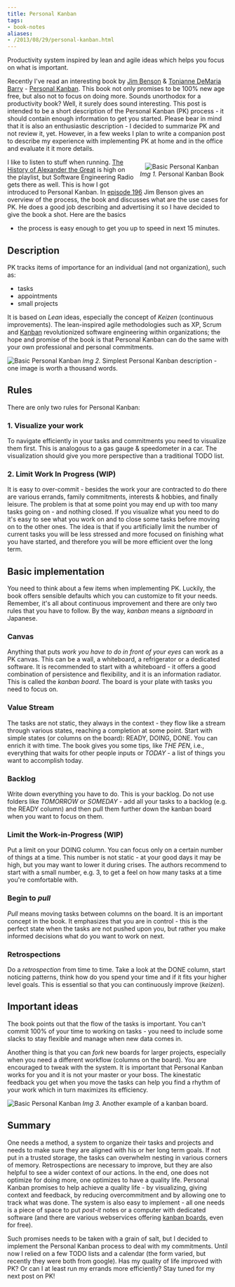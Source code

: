 ```yaml
---
title: Personal Kanban
tags:
- book-notes
aliases:
- /2013/08/29/personal-kanban.html
---
```

Productivity system inspired by lean and agile ideas which helps you focus on what is important.

Recently I've read an interesting book by [Jim Benson][jb] & [Tonianne DeMaria
Barry][tdb]  - [Personal Kanban][pk]. This book not only promises to be 100%
new age free, but also not to focus on doing more. Sounds unorthodox for a
productivity book? Well, it surely does sound interesting. This post is
intended to be a short description of the Personal Kanban (PK) process - it
should contain enough information to get you started. Please bear in mind that
it is also an enthusiastic description - I decided to summarize PK and not
review it, yet. However, in a few weeks I plan to write a companion post to
describe my experience with implementing PK at home and in the office and
evaluate it it more details.


[jb]: http://www.personalkanban.com/pk/jim-benson/
[tdb]: http://www.personalkanban.com/pk/author/tonianne-demaria-barry/
[pk]: http://www.amazon.com/Personal-Kanban-Mapping-Work-Navigating/dp/1453802266


<center style="float: right; display: block; margin: 10px;">
	<img alt='Basic Personal Kanban' src='/archive/2013-08-29-pk-book.png' />
	<br/>
	<em>Img 1.</em> Personal Kanban Book
</center>


I like to listen to stuff when running. [The History of Alexander the
Great][thalex] is high on the playlist, but Software Engineering Radio gets
there as well. This is how I got introduced to Personal Kanban. In [episode
196][ser196] Jim Benson gives an overview of the process, the book and
discusses what are the use cases for PK. He does a good job describing and
advertising it so I have decided to give the book a shot. Here are the basics
- the process is easy enough to get you up to speed in next 15 minutes.

[thalex]: http://thehistoryofpodcast.blogspot.com/2011/02/alexander-great-episode-1-is-out.html
[ser196]: http://www.se-radio.net/2013/07/episode-196-personal-kanban-with-jim-benson/

Description
-----------

PK tracks items of importance for an individual (and not organization), such
as:

- tasks
- appointments
- small projects

It is based on *Lean* ideas, especially the concept of *Keizen* (continuous
improvements). The lean-inspired agile methodologies such as XP, Scrum and
[Kanban][kanban] revolutionized software engineering within organizations; the
hope and promise of the book is that Personal Kanban can do the same with your
own professional and personal commitments.

[lean]: http://en.wikipedia.org/wiki/Lean_manufacturing
[kanban]: http://en.wikipedia.org/wiki/Kanban

![Basic Personal Kanban](/archive/2013-08-29-kanban-basic.png)
*Img 2.* Simplest Personal Kanban description - one image is worth a thousand words.

Rules
-----

There are only two rules for Personal Kanban:

### 1. Visualize your work

To navigate efficiently in your tasks and commitments you need to visualize
them first. This is analogous to a gas gauge & speedometer in a car. The
visualization should give you more perspective than a traditional TODO list.

### 2. Limit Work In Progress (WIP)

It is easy to over-commit - besides the work your are contracted to do there
are various errands, family commitments, interests & hobbies, and finally
leisure. The problem is that at some point you may end up with too many tasks
going on - and nothing closed. If you visualize what you need to do it's easy
to see what you work on and to close some tasks before moving on to the other
ones. The idea is that if you artificially limit the number of current tasks
you will be less stressed and more focused on finishing what you have started,
and therefore you will be more efficient over the long term.

Basic implementation
--------------------

You need to think about a few items when implementing PK. Luckily, the book
offers sensible defaults which you can customize to fit your needs. Remember,
it's all about continuous improvement and there are only two rules that you
have to follow. By the way, *kanban* means a *signboard* in Japanese.

### Canvas

Anything that puts *work you have to do in front of your eyes* can work as a
PK canvas. This can be a wall, a whiteboard, a refrigerator or a dedicated
software. It is recommended to start with a whiteboard - it offers a good
combination of persistence and flexibility, and it is an information radiator.
This is called the *kanban board*. The board is your plate with tasks you need
to focus on.

### Value Stream

The tasks are not static, they always in the context - they flow like a stream
through various states, reaching a completion at some point. Start with simple
states (or columns on the board): READY, DOING, DONE. You can enrich it with
time. The book gives you some tips, like *THE PEN*, i.e., everything that
waits for other people inputs or *TODAY* - a list of things you want to
accomplish today.

### Backlog

Write down everything you have to do. This is your backlog. Do not use folders
like *TOMORROW* or *SOMEDAY* - add all your tasks to a backlog (e.g. the READY
column) and then pull them further down the kanban board when you want to
focus on them.

### Limit the Work-in-Progress (WIP)

Put a limit on your DOING column. You can focus only on a certain number of
things at a time. This number is not static - at your good days it may be
high, but you may want to lower it during crises. The authors recommend to
start with a small number, e.g. 3, to get a feel on how many tasks at a time
you're comfortable with.

### Begin to *pull*

*Pull* means moving tasks between columns on the board. It is an important
concept in the book. It emphasizes that you are in control - this is the
perfect state when the tasks are not pushed upon you, but rather you make
informed decisions what do you want to work on next.

### Retrospections

Do a *retrospection* from time to time. Take a look at the DONE column, start
noticing patterns, think how do you spend your time and if it fits your higher
level goals. This is essential so that you can continuously improve
(*keizen*).


Important ideas
---------------

The book points out that the flow of the tasks is important. You can't commit
100% of your time to working on tasks - you need to include some slacks to
stay flexible and manage when new data comes in.

Another thing is that you can *fork* new boards for larger projects,
especially when you need a different workflow (columns on the board). You are
encouraged to tweak with the system. It is important that Personal Kanban
works for you and it is not your master or your boss. The kinestatic feedback
you get when you move the tasks can help you find a rhythm of your work which
in turn maximizes its efficiency.


![Basic Personal Kanban](/archive/2013-08-29-kanban-example.png)
*Img 3.* Another example of a kanban board.



Summary
-------

One needs a method, a system to organize their tasks and projects and needs to
make sure they are aligned with his or her long term goals. If not put in a
trusted storage, the tasks can overwhelm nesting in various corners of memory.
Retrospections are necessary to improve, but they are also helpful to see a
wider context of our actions. In the end, one does not optimize for doing
more, one optimizes to have a quality life. Personal Kanban promises to help
achieve a quality life - by visualizing, giving context and feedback, by
reducing overcommitment and by allowing one to track what was done. The system
is also easy to implement - all one needs is a piece of space to put *post-it*
notes or a computer with dedicated software (and there are various webservices
offering [kanban boards][flow], even for free).

Such promises needs to be taken with a grain of salt, but I decided to
implement the Personal Kanban process to deal with my commitments. Until now I
relied on a few TODO lists and a calendar (the form varied, but recently they
were both from google). Has my quality of life improved with PK? Or can I at
least run my errands more efficiently? Stay tuned for my next post on PK!

[flow]: https://kanbanflow.com